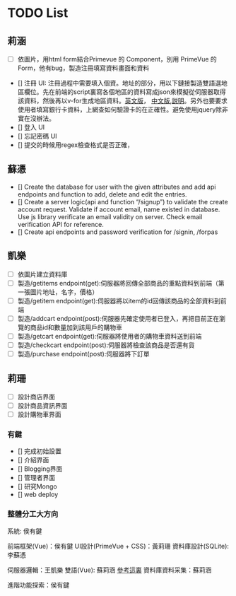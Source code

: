 # TODO List

## 莉涵

- [ ] 依圖片，用html form結合Primevue 的 Component，別用 PrimeVue 的 Form，他有bug，製造注冊填寫資料畫面和資料
- [] 注冊 UI: 注冊過程中需要填入個資。地址的部分，用以下鏈接製造雙語選地區欄位。先在前端的script裏寫各個地區的資料寫成json來模擬從伺服器取得該資料，然後再以v-for生成地區資料。[英文版](https://github.com/dennykuo/tw-city-selector/blob/master/src/data-en.js)， [中文版](https://github.com/dennykuo/tw-city-selector/blob/master/src/data-zh.js),[説明](https://dennykuo.github.io/tw-city-selector/#/zipcode)。另外也要要求使用者填寫銀行卡資料，上網查如何驗證卡的在正確性。避免使用jquery除非實在沒辦法。
- [] 登入 UI
- [] 忘記密碼 UI
- [] 提交的時候用regex檢查格式是否正確，

## 蘇憑

- [] Create the database for user with the given attributes and add api endpoints and function to add, delete and edit the entries.
- [] Create a server logic(api and function “/signup”) to validate the create account request. Validate if account email, name existed in database. Use js library verificate an email validity on server. Check email verification API for reference.
- [] Create api endpoints and password verification for /signin, /forpas

## 凱樂

- [ ] 依圖片建立資料庫
- [ ] 製造/getitems endpoint(get):伺服器將回傳全部商品的重點資料到前端（第一張圖片地址，名字，價格）
- [ ] 製造/getitem endpoint(get):伺服器將以item的id回傳該商品的全部資料到前端
- [ ] 製造/addcart endpoint(post):伺服器先確定使用者已登入，再把目前正在瀏覽的商品id和數量加到該用戶的購物車
- [ ] 製造/getcart endpoint(get):伺服器將使用者的購物車資料送到前端
- [ ] 製造/checkcart endpoint(post):伺服器將檢查該商品是否還有貨
- [ ] 製造/purchase endpoint(post):伺服器將下訂單

## 莉珊

- [ ] 設計商店界面
- [ ] 設計商品資訊界面
- [ ] 設計購物車界面

### 有鍵

- [] 完成初始設置
- [] 介紹界面
- [] Blogging界面
- [] 管理者界面
- [] 研究Mongo
- [] web deploy

### 整體分工大方向

系統: 侯有鍵

前端框架(Vue)：侯有鍵
UI設計(PrimeVue + CSS)：黃莉珊
資料庫設計(SQLite): 李蘇憑

伺服器邏輯：王凱樂
雙語(Vue): 蘇莉涵     [參考這裏](https://lokalise.com/blog/vue-i18n/)
資料庫資料采集：蘇莉涵

進階功能探索：侯有鍵
